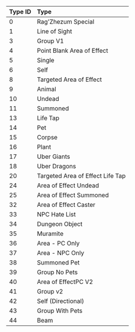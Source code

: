 **Type ID**|**Type**
:-----|:-----
0|Rag'Zhezum Special
1|Line of Sight
3|Group V1
4|Point Blank Area of Effect
5|Single
6|Self
8|Targeted Area of Effect
9|Animal
10|Undead
11|Summoned
13|Life Tap
14|Pet
15|Corpse
16|Plant
17|Uber Giants
18|Uber Dragons
20|Targeted Area of Effect Life Tap
24|Area of Effect Undead
25|Area of Effect Summoned
32|Area of Effect Caster
33|NPC Hate List
34|Dungeon Object
35|Muramite
36|Area - PC Only
37|Area - NPC Only
38|Summoned Pet
39|Group No Pets
40|Area of EffectPC V2
41|Group v2
42|Self (Directional)
43|Group With Pets
44|Beam